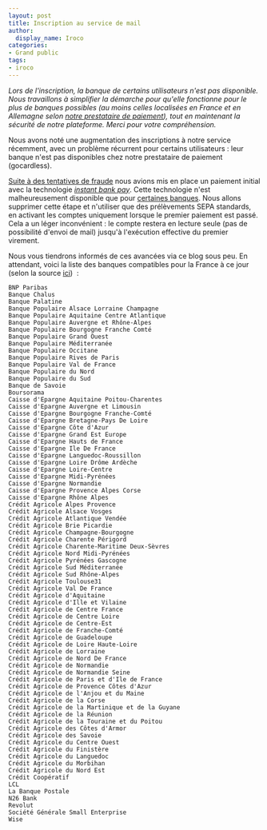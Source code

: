 ```yaml
---
layout: post
title: Inscription au service de mail
author:
  display_name: Iroco
categories:
- Grand public
tags:
- iroco
---
```


_Lors de l'inscription, la banque de certains utilisateurs n'est pas disponible. Nous travaillons à simplifier la démarche pour qu'elle fonctionne pour le plus de banques possibles (au moins celles localisées en France et en Allemagne selon [notre prestataire de paiement](https://support.gocardless.com/hc/fr/articles/17143507209500-FAQ-sur-l-outil-Verified-Mandates)), tout en maintenant  la sécurité de notre plateforme. Merci pour votre compréhension._

Nous avons noté une augmentation des inscriptions à notre service récemment, avec un problème récurrent pour certains utilisateurs : leur banque n'est pas disponibles chez notre prestataire de paiement (gocardless). 

[Suite à des tentatives de fraude](/incident-de-securite) nous avions mis en place un paiement initial avec la technologie [_instant bank pay_](https://gocardless.com/solutions/instant-bank-pay/). Cette technologie n'est malheureusement disponible que pour [certaines banques](https://support.gocardless.com/hc/fr/articles/360021349239-FAQ-sur-la-fonction-Instant-Bank-Pay). Nous allons supprimer cette étape et n'utiliser que des prélèvements SEPA standards, en activant les comptes uniquement lorsque le premier paiement est passé. Cela a un léger inconvénient : le compte restera en lecture seule (pas de possibilité d'envoi de mail) jusqu'à l'exécution effective du premier virement.

Nous vous tiendrons informés de ces avancées via ce blog sous peu. En attendant, voici la liste des banques compatibles pour la France à ce jour (selon la source [ici](https://support.gocardless.com/hc/fr/articles/360021349239-FAQ-sur-la-fonction-Instant-Bank-Pay)) &nbsp;:

    BNP Paribas
    Banque Chalus
    Banque Palatine
    Banque Populaire Alsace Lorraine Champagne
    Banque Populaire Aquitaine Centre Atlantique
    Banque Populaire Auvergne et Rhône-Alpes
    Banque Populaire Bourgogne Franche Comté
    Banque Populaire Grand Ouest
    Banque Populaire Méditerranée
    Banque Populaire Occitane
    Banque Populaire Rives de Paris
    Banque Populaire Val de France
    Banque Populaire du Nord
    Banque Populaire du Sud
    Banque de Savoie
    Boursorama
    Caisse d'Epargne Aquitaine Poitou-Charentes
    Caisse d'Epargne Auvergne et Limousin
    Caisse d'Epargne Bourgogne Franche-Comté
    Caisse d'Epargne Bretagne-Pays De Loire
    Caisse d'Epargne Côte d'Azur
    Caisse d'Epargne Grand Est Europe
    Caisse d'Epargne Hauts de France
    Caisse d'Epargne Ile De France
    Caisse d'Epargne Languedoc-Roussillon
    Caisse d'Epargne Loire Drôme Ardèche
    Caisse d'Epargne Loire-Centre
    Caisse d'Epargne Midi-Pyrénées
    Caisse d'Epargne Normandie
    Caisse d'Epargne Provence Alpes Corse
    Caisse d'Epargne Rhône Alpes
    Crédit Agricole Alpes Provence
    Crédit Agricole Alsace Vosges
    Crédit Agricole Atlantique Vendée
    Crédit Agricole Brie Picardie
    Crédit Agricole Champagne-Bourgogne
    Crédit Agricole Charente Périgord
    Crédit Agricole Charente-Maritime Deux-Sèvres
    Crédit Agricole Nord Midi-Pyrénées
    Crédit Agricole Pyrénées Gascogne
    Crédit Agricole Sud Méditerranée
    Crédit Agricole Sud Rhône-Alpes
    Crédit Agricole Toulouse31
    Crédit Agricole Val De France
    Crédit Agricole d'Aquitaine
    Crédit Agricole d'Ille et Vilaine
    Crédit Agricole de Centre France
    Crédit Agricole de Centre Loire
    Crédit Agricole de Centre-Est
    Crédit Agricole de Franche-Comté
    Crédit Agricole de Guadeloupe
    Crédit Agricole de Loire Haute-Loire
    Crédit Agricole de Lorraine
    Crédit Agricole de Nord De France
    Crédit Agricole de Normandie
    Crédit Agricole de Normandie Seine
    Crédit Agricole de Paris et d'Ile de France
    Crédit Agricole de Provence Côtes d'Azur
    Crédit Agricole de l'Anjou et du Maine
    Crédit Agricole de la Corse
    Crédit Agricole de la Martinique et de la Guyane
    Crédit Agricole de la Réunion
    Crédit Agricole de la Touraine et du Poitou
    Crédit Agricole des Côtes d'Armor
    Crédit Agricole des Savoie
    Crédit Agricole du Centre Ouest
    Crédit Agricole du Finistère
    Crédit Agricole du Languedoc
    Crédit Agricole du Morbihan
    Crédit Agricole du Nord Est
    Crédit Coopératif
    LCL
    La Banque Postale
    N26 Bank
    Revolut
    Société Générale Small Enterprise
    Wise

